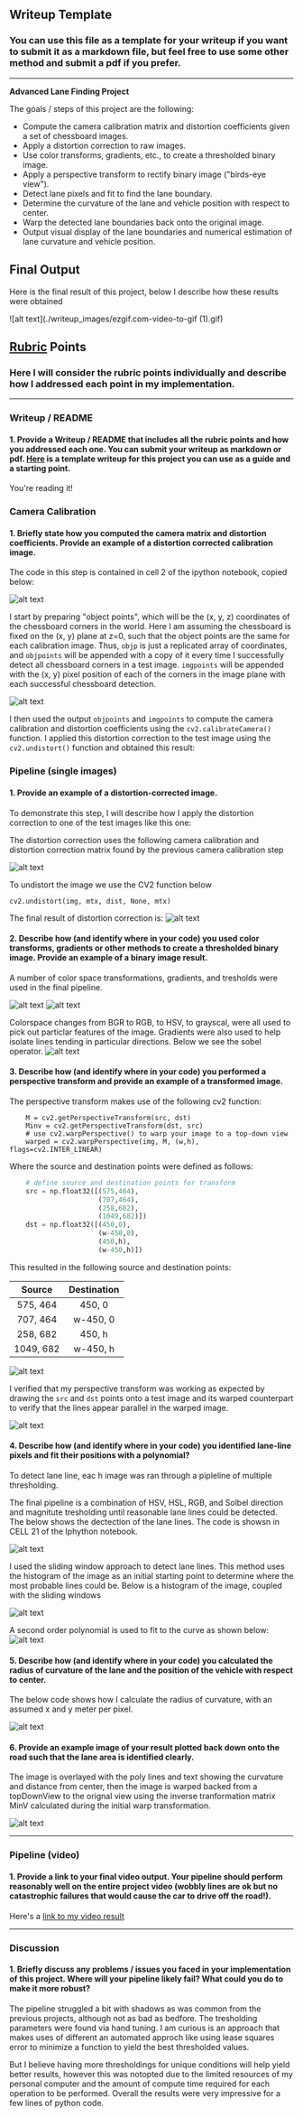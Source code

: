 ## Writeup Template

### You can use this file as a template for your writeup if you want to submit it as a markdown file, but feel free to use some other method and submit a pdf if you prefer.

---

**Advanced Lane Finding Project**

The goals / steps of this project are the following:

* Compute the camera calibration matrix and distortion coefficients given a set of chessboard images.
* Apply a distortion correction to raw images.
* Use color transforms, gradients, etc., to create a thresholded binary image.
* Apply a perspective transform to rectify binary image ("birds-eye view").
* Detect lane pixels and fit to find the lane boundary.
* Determine the curvature of the lane and vehicle position with respect to center.
* Warp the detected lane boundaries back onto the original image.
* Output visual display of the lane boundaries and numerical estimation of lane curvature and vehicle position.


## Final Output

Here is the final result of this project, below I describe how these results were obtained

![alt text](./writeup_images/ezgif.com-video-to-gif (1).gif)

[//]: # (Image References)

[imageA]: ./writeup_images/1.PNG "Code"
[imageB]: ./writeup_images/2.PNG "Code"
[image2B]: ./writeup_images/2B.PNG "Code"
[imageC]: ./writeup_images/3.PNG "Code"
[imageD]: ./writeup_images/4.PNG "Code"
[imageE]: ./writeup_images/5.PNG "Code"
[imageF]: ./writeup_images/6.PNG "Code"
[imageG]: ./writeup_images/7.PNG "Code"
[imageH]: ./writeup_images/8.PNG "Code"
[imageI]: ./writeup_images/9.PNG "Code"
[imageJ]: ./writeup_images/10.PNG "Code"
[imageK]: ./writeup_images/11.PNG "Code"
[imageL]: ./writeup_images/12.PNG "Code"
[imageM]: ./writeup_images/13.PNG "Code"
[imageN]: ./writeup_images/14.PNG "Code"
[image1]: ./examples/undistort_output.png "Undistorted"
[image2]: ./test_images/test1.jpg "Road Transformed"
[image3]: ./examples/binary_combo_example.jpg "Binary Example"
[image4]: ./examples/warped_straight_lines.jpg "Warp Example"
[image5]: ./examples/color_fit_lines.jpg "Fit Visual"
[image6]: ./examples/example_output.jpg "Output"
[video1]: ./project_video.mp4 "Video"

## [Rubric](https://review.udacity.com/#!/rubrics/571/view) Points

### Here I will consider the rubric points individually and describe how I addressed each point in my implementation.  

---

### Writeup / README

#### 1. Provide a Writeup / README that includes all the rubric points and how you addressed each one.  You can submit your writeup as markdown or pdf.  [Here](https://github.com/udacity/CarND-Advanced-Lane-Lines/blob/master/writeup_template.md) is a template writeup for this project you can use as a guide and a starting point.  

You're reading it!

### Camera Calibration

#### 1. Briefly state how you computed the camera matrix and distortion coefficients. Provide an example of a distortion corrected calibration image.

The code in this step is contained in cell 2 of the ipython notebook, copied below:

![alt text][imageA]

I start by preparing "object points", which will be the (x, y, z) coordinates of the chessboard corners in the world. Here I am assuming the chessboard is fixed on the (x, y) plane at z=0, such that the object points are the same for each calibration image.  Thus, `objp` is just a replicated array of coordinates, and `objpoints` will be appended with a copy of it every time I successfully detect all chessboard corners in a test image.  `imgpoints` will be appended with the (x, y) pixel position of each of the corners in the image plane with each successful chessboard detection.  

![alt text][imageB]

I then used the output `objpoints` and `imgpoints` to compute the camera calibration and distortion coefficients using the `cv2.calibrateCamera()` function.  I applied this distortion correction to the test image using the `cv2.undistort()` function and obtained this result: 



### Pipeline (single images)

#### 1. Provide an example of a distortion-corrected image.

To demonstrate this step, I will describe how I apply the distortion correction to one of the test images like this one:

The distortion correction uses the following camera calibration and distortion correction matrix found by the previous camera calibration step

![alt text][image2B]

To undistort the image we use the CV2 function below

```
cv2.undistort(img, mtx, dist, None, mtx)
```


The final result of distortion correction is: 
![alt text][imageC]

#### 2. Describe how (and identify where in your code) you used color transforms, gradients or other methods to create a thresholded binary image.  Provide an example of a binary image result.

A number of color space transformations, gradients, and tresholds were used in the final pipeline. 

![alt text][imageD]
![alt text][imageE]


Colorspace changes from BGR to RGB, to HSV, to grayscal, were all used to pick out particlar features of the image.
Gradients were also used to help isolate lines tending in particular directions. Below we see the sobel operator. 
![alt text][imageF]

#### 3. Describe how (and identify where in your code) you performed a perspective transform and provide an example of a transformed image.

The perspective transform makes use of the following cv2 function:

```
    M = cv2.getPerspectiveTransform(src, dst)
    Minv = cv2.getPerspectiveTransform(dst, src)
    # use cv2.warpPerspective() to warp your image to a top-down view
    warped = cv2.warpPerspective(img, M, (w,h), flags=cv2.INTER_LINEAR)
```

Where the source and destination points were defined as follows:

```python
    # define source and destination points for transform
    src = np.float32([(575,464),
                      (707,464), 
                      (258,682), 
                      (1049,682)])
    dst = np.float32([(450,0),
                      (w-450,0),
                      (450,h),
                      (w-450,h)])
```

This resulted in the following source and destination points:

| Source        | Destination   | 
|:-------------:|:-------------:| 
| 575, 464      | 450, 0        | 
| 707, 464      | w-450, 0      |
| 258, 682     | 450, h      |
| 1049, 682      | w-450, h        |

![alt text][imageG]

I verified that my perspective transform was working as expected by drawing the `src` and `dst` points onto a test image and its warped counterpart to verify that the lines appear parallel in the warped image.

![alt text][imageH]

#### 4. Describe how (and identify where in your code) you identified lane-line pixels and fit their positions with a polynomial?
To detect lane line, eac h image was ran through a pipleline of multiple thresholding. 

The final pipeline is a combination of HSV, HSL, RGB, and Solbel direction and magnitute tresholding until reasonable lane
lines could be detected. The below shows the dectection of the lane lines. The code is showsn in CELL 21 of the Iphython notebook. 

![alt text][imageI]

I used the sliding window approach to detect lane lines. This method uses the histogram of the image as an initial 
starting point to determine where the most probable lines could be. Below is a histogram of the image, coupled with the 
sliding windows

![alt text][imageJ]

A second order polynomial is used to fit to the curve as shown below:
![alt text][imageK]


#### 5. Describe how (and identify where in your code) you calculated the radius of curvature of the lane and the position of the vehicle with respect to center.

The below code shows how I calculate the radius of curvature, with an assumed x and y meter per pixel. 

![alt text][imageL]



#### 6. Provide an example image of your result plotted back down onto the road such that the lane area is identified clearly.

The image is overlayed with the poly lines and text showing the curvature and distance from center, then the image is 
warped backed from a topDownView to the orignal view using the inverse tranformation matrix MinV calculated
during the initial warp transformation. 

![alt text][imageM]

---

### Pipeline (video)

#### 1. Provide a link to your final video output.  Your pipeline should perform reasonably well on the entire project video (wobbly lines are ok but no catastrophic failures that would cause the car to drive off the road!).

Here's a [link to my video result](./project_video.mp4)

---

### Discussion

#### 1. Briefly discuss any problems / issues you faced in your implementation of this project.  Where will your pipeline likely fail?  What could you do to make it more robust?

The pipeline struggled a bit with shadows as was common from the previous projects, although not as bad as bedfore. 
The tresholding parameters were found via hand tuning. I am curious is an approach that makes uses of different an
automated approch like using lease squares error to minimize a function to yield the best thresholded values. 

But I believe having more thresholdings for unique conditions will help yield better results, however this was 
notopted due to the limited resources of my personal computer and the amount of compute time required for each operation 
to be performed. Overall the results were very impressive for a few lines of python code. 

